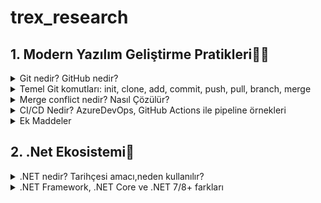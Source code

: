 # trex_research
## 1. Modern Yazılım Geliştirme Pratikleri🤷‍♂️

<details>
<summary>Git nedir? GitHub nedir?</summary>

* Git, yazılım geliştirmede kod değişikliklerini kaydeden ve yöneten bir versiyon kontrol sistemidir.  
* Kod üzerinde yapılan her değişiklik bir sürüm olarak saklanır.  
* Aynı proje üzerinde birden fazla kişinin çakışmadan çalışmasına olanak sağlar.  
* Geçmişte yapılan değişikliklere geri dönüp bakılabilir.  

---

* GitHub ise Git altyapısını kullanarak projelerin internet üzerinde tutulduğu bulut tabanlı bir platformdur.  
* Ekip çalışmasını kolaylaştırmak için issue (sorun takibi), pull request (kod katkısı), GitHub Actions (otomasyon) gibi araçlar sunar.  
* Açık kaynak projelerin paylaşımı için en çok kullanılan platformlardan biridir.  

</details>

<details>
<summary>Temel Git komutları: init, clone, add, commit, push, pull, branch, merge</summary>

* `git init` → Yeni bir Git deposu başlatır. ***Örnek*** = `O klasörde .git adında gizli bir klasör oluşur → bu klasör Git’in tüm geçmişi, ayarları ve sürüm kontrol bilgilerini saklar.`
* `git clone` → Var olan bir depoyu bilgisayarına indirir. ***Örnek*** = https://github.com/kullanici/proje.git 
* `git add` → Dosyaları commit için hazırlar.***Örnek*** = `git add index.html`
* `git commit` → Yapılan değişiklikleri kaydeder. ***Örnek*** = `git commit -m "Ana sayfa güncellendi`
* `git push` → Kaydedilen değişiklikleri uzak depoya gönderir. ***Örnek*** = `git push origin main`
* `git pull` → Uzak depodaki son değişiklikleri indirir. ***Örnek*** = `git pull origin main`
* `git branch` → Yeni bir dal (branch) oluşturur. ***Örnek*** = `git branch yeni-ozellik`
* `git merge` → Farklı dalları birleştirir. ***Örnek*** = `git merge yeni-ozellik`

</details>

<details>
<summary>Merge conflict nedir? Nasıl Çözülür?</summary>
  <br>
 Merge conflict, Git’te iki farklı dalda (branch) aynı dosyanın aynı kısmında farklı değişiklikler yapılınca ortaya çıkan çakışmadır.

Git, hangi değişikliğin geçerli olacağına otomatik karar veremez.

Bu yüzden kullanıcıya sorar: “Hangi değişikliği istiyorsun?”

Kısaca:

“İki kişi aynı yerde farklı şeyler yazdı, Git karıştı, sen karar ver!”
<br>

---

 <br>
 Merge Conflict Nasıl Çözülür?

1.Çatışan dosyayı açmak: Git, hangi dosyada çatışma olduğunu gösterir.

2.Değişiklikleri incelemek: Hangi değişikliğin kalacağını veya iki değişikliği birleştirip bir çözüm oluşturacağını seçersin.

3.Değişikliği kaydetmek ve bildir: Çatışmayı çözdükten sonra Git’e bu dosyanın artık hazır olduğunu bildirmek için commit yapılır.

---

</details>


<details>
<summary>CI/CD Nedir? AzureDevOps, GitHub Actions ile pipeline örnekleri</summary>
   <br>
CI/CD, yazılım geliştirme sürecinde otomasyon ve sürekli teslim sağlayan bir yaklaşımdır. İngilizce açılımı:

 <br>

***CI (Continuous Integration) → Sürekli Entegrasyon***

***CD (Continuous Delivery / Continuous Deployment) → Sürekli Teslim / Sürekli Yayın***

Kısaca, yazılımın daha hızlı, güvenli ve hatasız geliştirilmesini sağlayan yöntemdir.
<br>
<br>

---

***CI – Continuous Integration (Sürekli Entegrasyon)***

Geliştiriciler, yaptıkları değişiklikleri sıklıkla ortak koda (main branch) entegre eder.

Her entegrasyon otomatik olarak test edilir, böylece hatalar erken yakalanır.

Amaç: Kodun her zaman çalışır durumda olmasını sağlamak.

Örnek:
Birden fazla kişi aynı projede çalışıyor. Herkes kendi değişikliklerini sık sık ana koda ekliyor ve sistem otomatik olarak test ediyor. Böylece büyük bir hata oluşmadan önlem alınabiliyor.
<br>
<br>


---

***CD – Continuous Delivery / Deployment (Sürekli Teslim / Yayın)***

Continuous Delivery (Sürekli Teslim): Kod değişiklikleri testlerden geçtikten sonra her an yayına alınabilir hâle getirilir. Ama yayın manuel olabilir.

Continuous Deployment (Sürekli Yayın): Kod değişiklikleri testleri geçtikten sonra otomatik olarak canlıya çıkar.

Örnek:
Testleri geçen bir özellik, insan müdahalesi olmadan direkt kullanıcıya sunulabilir.
<br>
<br>

---

***CI/CD’nin Avantajları***

1.Hızlı geri bildirim: Hatalar erken bulunur.

2.Daha güvenli kod: Testler sürekli çalışır.

3.Hızlı teslim: Yeni özellikler ve düzeltmeler kullanıcıya çabuk ulaşır.

4.İnsan hatasını azaltır: Otomasyon sayesinde manuel hatalar azalır.
<br>


---


📌**Azure DevOps Pipeline Örneği**
 ```
name: Python CI/CD

# 1. Tetikleyici (Trigger)
on:
  push:
    branches: [ main ]       # main branch’e push olunca tetiklenir
  pull_request:
    branches: [ main ]       # Pull request açıldığında da tetiklenir

jobs:
  build-and-deploy:
    runs-on: ubuntu-latest    # 2. Hangi işletim sistemi üzerinde çalışacak

    steps:
    # 3. Repo kodunu çek
    - uses: actions/checkout@v3
      name: Step 1: Checkout code
      # Ne yapıyor: Repository’deki kodu pipeline ortamına kopyalar

    # 4. Python kurulumu
    - name: Step 2: Setup Python
      uses: actions/setup-python@v4
      with:
        python-version: '3.x'
      # Ne yapıyor: Pipeline ortamına Python 3.x kurar

    # 5. Bağımlılıkları yükleme
    - name: Step 3: Install dependencies
      run: pip install -r requirements.txt
      # Ne yapıyor: Projenin çalışması için gerekli kütüphaneleri yükler

    # 6. Testleri çalıştır
    - name: Step 4: Run tests
      run: pytest
      # Ne yapıyor: Kodun düzgün çalışıp çalışmadığını kontrol etmek için testleri çalıştırır (CI adımı)

    # 7. Deploy
    - name: Step 5: Deploy to server
      run: |
        scp -r ./app user@server:/var/www/app
        ssh user@server 'systemctl restart app'
      # Ne yapıyor: Testler başarılıysa kodu uzak sunucuya kopyalar ve uygulamayı restart eder (CD adımı)

```

🔑 Açıklama

* trigger → `Pipeline’ın hangi branch için çalışacağını belirler.`

* pool → `Build ajanını seçer (Linux, Windows veya macOS).`

* UseDotNet@2 → `İstenilen .NET SDK sürümünü indirir.`

* dotnet restore / build / test → `CI aşamaları.`

* dotnet publish → `Deploy edilebilir paket üretir.`

* PublishBuildArtifacts → `Bu paketi artifact olarak kaydeder, release pipeline’da kullanılabilir.`

---

📌**GitHub Actions Pipeline Örneği**
```
name: .NET CI/CD

on:
  push:
    branches: [ "main" ]   # main branch'e push olunca çalışır
  pull_request:
    branches: [ "main" ]   # PR açılınca da çalışır

jobs:
  build:
    runs-on: ubuntu-latest   # Çalışacağı ortam

    steps:
    - name: Checkout code
      uses: actions/checkout@v4   # Repo kodlarını indirir

    - name: Setup .NET
      uses: actions/setup-dotnet@v4
      with:
        dotnet-version: '8.0.x'   # .NET versiyonu

    - name: Restore dependencies
      run: dotnet restore

    - name: Build
      run: dotnet build --configuration Release --no-restore

    - name: Test
      run: dotnet test --no-build --verbosity normal

    - name: Publish
      run: dotnet publish -c Release -o ./publish

```

🔑 Açıklama

* on → `Pipeline’ın hangi durumlarda çalışacağını belirler (ör. push, pull request).`

* runs-on → `Build ortamı (ubuntu-latest, windows-latest, vs.).`

* actions/checkout → `GitHub reposundan kodları indirir.`

* actions/setup-dotnet → `İstediğin .NET SDK sürümünü kurar.`

* dotnet restore / build / test / publish → `CI/CD aşamaları.`
</details>


 <details>     
 
 <summary>Ek Maddeler</summary>
 
<br>  

**SDLC Aşamaları (Yazılım Geliştirme Yaşam Döngüsü)**

**Planlama (Planning)**

* Projenin amacı, kapsamı ve hedefleri belirlenir.

* Zaman, maliyet ve kaynak planlaması yapılır.

**Gereksinim Analizi (Requirement Analysis)**

* Kullanıcı ihtiyaçları toplanır.

* Fonksiyonel (ne yapacak) ve fonksiyonel olmayan (performans, güvenlik vb.) gereksinimler netleştirilir.

**Tasarım (Design)**

* Sistem mimarisi, veri tabanı ve arayüz tasarımı yapılır.

* Yüksek seviye (mimari) ve düşük seviye (detaylı) tasarım hazırlanır.

**Geliştirme (Implementation / Development)**

* Kodlama aşaması başlar.

* Takım üyeleri belirlenen tasarıma göre yazılımı geliştirir.

**Test (Testing / Verification)**

* Yazılım hatalara karşı test edilir.

* Birim testleri, entegrasyon testleri, sistem testleri ve kullanıcı kabul testleri yapılır.

**Dağıtım (Deployment)**

* Yazılım canlı ortama alınır.

* Kullanıcıların erişimine açılır.

**Bakım (Maintenance / Support)**

* Hatalar düzeltilir, güncellemeler yapılır.

* Yeni ihtiyaçlara göre sistem geliştirilir.
  
**Metodolojiler** Ⓜ️

Agile → Esnek, hızlı geri bildirim.

Scrum → Sprint (2-4 hafta), roller (PO, SM, Dev Team).

Kanban → İş akışı panosu (To Do → Doing → Done).


 </details>

 ## 2. .Net Ekosistemi🌁
 <details>

<summary>.NET nedir? Tarihçesi amacı,neden kullanılır?</summary>



**.NET Nedir?**

.NET, Microsoft tarafından geliştirilen, farklı platformlarda (Windows, Linux, macOS) çalışan uygulama geliştirme platformudur.

Web, masaüstü, mobil, oyun, IoT ve bulut uygulamaları geliştirmek için kullanılabilir.

C#, F#, VB.NET gibi dilleri destekler.

İçinde CLR (Common Language Runtime) adlı bir çalışma zamanı bulunur → bu sayede kodlar güvenli, hızlı ve yönetilebilir şekilde çalışır.

<hr>

**Tarihçesi**

2002: İlk kez .NET Framework 1.0 yayımlandı. Sadece Windows üzerinde çalışıyordu.

2016: Microsoft, .NET Core’u çıkardı → açık kaynak ve cross-platform oldu.

2020: .NET 5 yayımlandı → Framework ve Core birleşti. Artık sadece “.NET” olarak adlandırılıyor.

Günümüz: En güncel sürüm .NET 8 (LTS), performans ve platform desteği çok gelişmiş durumda.

<hr>

**Amacı**

Yazılım geliştirmeyi kolaylaştırmak,

Farklı cihaz ve platformlarda ortak bir yapı sağlamak,

Performanslı, güvenli ve ölçeklenebilir uygulamalar geliştirmeyi mümkün kılmak.

<hr>

**Neden Kullanılır?**

 Çapraz platform: Windows, Linux, macOS’ta çalışır.<br>
 Çok amaçlı: Web (ASP.NET), masaüstü (WPF, WinForms), mobil (.NET MAUI, Xamarin), oyun (Unity), bulut (Azure) gibi birçok alanda kullanılabilir.<br>
 Açık kaynak ve güçlü topluluk desteği var.<br>
 Yüksek performans ve güvenlik sağlar.<br>
 Düzenli olarak güncellenir, Microsoft ve açık kaynak topluluk tarafından desteklenir.<br>
</details>

  <details>

<summary>.NET Framework, .NET Core ve .NET 7/8+ farkları</summary>

<img width="1793" height="980" alt="3103b3d4-4683-4e3c-9dbf-8854276eac22" src="https://github.com/user-attachments/assets/610d3e75-a682-4eb4-bb24-608392d070f5" />


  





















